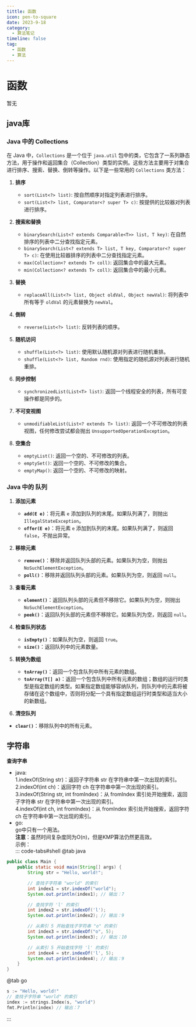 ```yaml
---
tittle: 函数
icon: pen-to-square
date: 2023-9-18
category:
  - 算法笔记
timeline: false 
tag:
  - 函数
  - 算法
---
```

# 函数

暂无
<!-- more -->
## java库
### Java 中的 Collections

在 Java 中，`Collections` 是一个位于 `java.util` 包中的类，它包含了一系列静态方法，用于操作和返回集合（Collection）类型的实例。这些方法主要用于对集合进行排序、搜索、替换、倒转等操作。以下是一些常用的 `Collections` 类方法：

1. **排序**
   - `sort(List<?> list)`: 按自然顺序对指定列表进行排序。
   - `sort(List<?> list, Comparator<? super T> c)`: 按提供的比较器对列表进行排序。

2. **搜索和替换**
   - `binarySearch(List<? extends Comparable<T>> list, T key)`: 在自然排序的列表中二分查找指定元素。
   - `binarySearch(List<? extends T> list, T key, Comparator<? super T> c)`: 在使用比较器排序的列表中二分查找指定元素。
   - `max(Collection<? extends T> coll)`: 返回集合中的最大元素。
   - `min(Collection<? extends T> coll)`: 返回集合中的最小元素。

3. **替换**
   - `replaceAll(List<?> list, Object oldVal, Object newVal)`: 将列表中所有等于 `oldVal` 的元素替换为 `newVal`。

4. **倒转**
   - `reverse(List<?> list)`: 反转列表的顺序。

5. **随机访问**
   - `shuffle(List<?> list)`: 使用默认随机源对列表进行随机重排。
   - `shuffle(List<?> list, Random rnd)`: 使用指定的随机源对列表进行随机重排。

6. **同步控制**
   - `synchronizedList(List<T> list)`: 返回一个线程安全的列表，所有可变操作都是同步的。

7. **不可变视图**
   - `unmodifiableList(List<? extends T> list)`: 返回一个不可修改的列表视图，任何修改尝试都会抛出 `UnsupportedOperationException`。

8. **空集合**
   - `emptyList()`: 返回一个空的、不可修改的列表。
   - `emptySet()`: 返回一个空的、不可修改的集合。
   - `emptyMap()`: 返回一个空的、不可修改的映射。

### Java 中的 队列
1. **添加元素**
   - **`add(E e)`**：将元素 `e` 添加到队列的末尾。如果队列满了，则抛出 `IllegalStateException`。
   - **`offer(E e)`**：将元素 `e` 添加到队列的末尾。如果队列满了，则返回 `false`，不抛出异常。

2. **移除元素**
   - **`remove()`**：移除并返回队列头部的元素。如果队列为空，则抛出 `NoSuchElementException`。
   - **`poll()`**：移除并返回队列头部的元素。如果队列为空，则返回 `null`。

3. **查看元素**
   - **`element()`**：返回队列头部的元素但不移除它。如果队列为空，则抛出 `NoSuchElementException`。
   - **`peek()`**：返回队列头部的元素但不移除它。如果队列为空，则返回 `null`。

4. **检查队列状态**
   - **`isEmpty()`**：如果队列为空，则返回 `true`。
   - **`size()`**：返回队列中的元素数量。

5. **转换为数组**
   - **`toArray()`**：返回一个包含队列中所有元素的数组。
   - **`toArray(T[] a)`**：返回一个包含队列中所有元素的数组；数组的运行时类型是指定数组的类型。如果指定数组能够容纳队列，则队列中的元素将被存储在这个数组中，否则将分配一个具有指定数组运行时类型和适当大小的新数组。

6. **清空队列**
- **`clear()`**：移除队列中的所有元素。

## 字符串

**查询字串**  
* java:  
1.indexOf(String str)：返回子字符串 str 在字符串中第一次出现的索引。  
2.indexOf(int ch)：返回字符 ch 在字符串中第一次出现的索引。  
3.indexOf(String str, int fromIndex)：从 fromIndex 索引处开始搜索，返回子字符串 str 在字符串中第一次出现的索引。  
4.indexOf(int ch, int fromIndex)：从 fromIndex 索引处开始搜索，返回字符 ch 在字符串中第一次出现的索引。  
* go:  
go中只有一个用法。  
**注意**：虽然时间复杂度同为O(n)，但是KMP算法仍然更高效。  
示例：  
::: code-tabs#shell
@tab java

```java
public class Main {
    public static void main(String[] args) {
        String str = "Hello, world!";

        // 查找子字符串 "world" 的索引
        int index1 = str.indexOf("world");
        System.out.println(index1); // 输出：7

        // 查找字符 'l' 的索引
        int index2 = str.indexOf('l');
        System.out.println(index2); // 输出：9

        // 从索引 5 开始查找子字符串 "o" 的索引
        int index3 = str.indexOf("o", 5);
        System.out.println(index3); // 输出：10

        // 从索引 5 开始查找字符 'l' 的索引
        int index4 = str.indexOf('l', 5);
        System.out.println(index4); // 输出：9
    }
}  
```

@tab go

```go
s := "Hello, world!"
// 查找子字符串 "world" 的索引
index := strings.Index(s, "world")
fmt.Println(index) // 输出：7
```

:::

